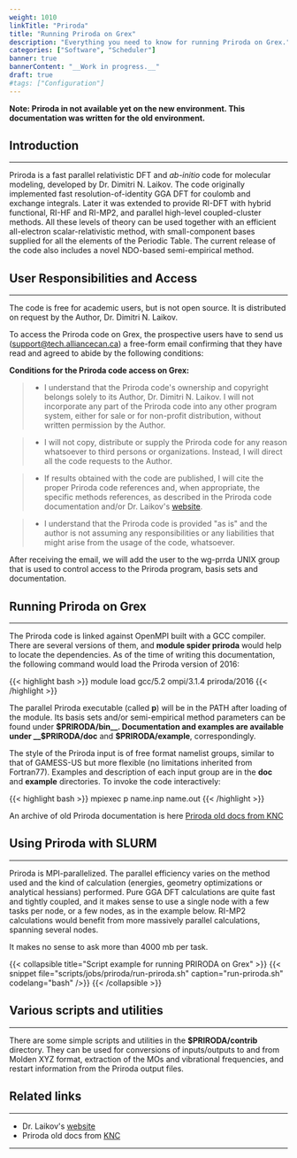 ```yaml
---
weight: 1010
linkTitle: "Priroda"
title: "Running Priroda on Grex"
description: "Everything you need to know for running Priroda on Grex."
categories: ["Software", "Scheduler"]
banner: true
bannerContent: "__Work in progress.__"
draft: true
#tags: ["Configuration"]
---
```


**Note: Priroda in not available yet on the new environment. This documentation was written for the old environment.**

## Introduction
---

Priroda is a fast parallel relativistic DFT and _ab-initio_ code for molecular modeling, developed by Dr. Dimitri N. Laikov. The code originally implemented fast resolution-of-identity GGA DFT for coulomb and exchange integrals. Later it was extended to provide RI-DFT with hybrid functional, RI-HF and RI-MP2, and parallel high-level coupled-cluster methods. All these levels of theory can be used together with an efficient all-electron scalar-relativistic method, with small-component bases supplied for all the elements of the Periodic Table. The current release of the code also includes a novel NDO-based semi-empirical method.

## User Responsibilities and Access
---

The code is free for academic users, but is not open source. It is distributed on request by the Author, Dr. Dimitri N. Laikov.

To access the Priroda code on Grex, the prospective users have to send us (support@tech.alliancecan.ca) a free-form email confirming that  they have read and agreed to abide by the following conditions:

**Conditions for the Priroda code access on Grex:**

> * I understand that the Priroda code's ownership and copyright belongs solely to its Author, Dr. Dimitri N. Laikov. I will not incorporate any part of the Priroda code into any other program system, either for sale or for non-profit distribution, without written permission by the Author.

> * I will not copy, distribute or supply the Priroda code for any reason whatsoever to third persons or organizations. Instead, I will direct all the code requests to the Author.

> * If results obtained with the code are published, I will cite the proper Priroda code references and, when appropriate, the specific methods references, as described in the Priroda code documentation and/or Dr. Laikov's [website](http://rad.chem.msu.ru/~laikov/).

> * I understand that the Priroda code is provided "as is" and the author is not assuming any responsibilities or any liabilities that might arise from the usage of the code, whatsoever.

After receiving the email, we will add the user to the wg-prrda UNIX group that is used to control access to the Priroda program, basis sets and documentation.

## Running Priroda on Grex
---

The Priroda code is linked against OpenMPI built with a GCC compiler. There are several versions of them, and __module spider priroda__ would help to locate the dependencies. As of the time of writing this documentation, the following command would load the Priroda version of 2016:

{{< highlight bash >}}
module load gcc/5.2 ompi/3.1.4 priroda/2016
{{< /highlight >}}

The parallel Priroda executable (called __p__) will be in the PATH after loading of the module. Its basis sets and/or semi-empirical method parameters can be found under __$PRIRODA/bin__. Documentation and examples are available under __$PRIRODA/doc__ and __$PRIRODA/example__, correspondingly. 

The style of the Priroda input is of free format namelist groups, similar to that of GAMESS-US but more flexible (no limitations inherited from Fortran77). Examples and description of each input group are in the __doc__ and __example__ directories.
To invoke the code interactively:

{{< highlight bash >}}
mpiexec p name.inp name.out
{{< /highlight >}}

An archive of old Priroda documentation is here [Priroda old docs from KNC](/manuals/Priroda_Documentation_from_KNCWiki.pdf)

## Using Priroda with SLURM
---

Priroda is MPI-parallelized. The parallel efficiency varies on the method used and the kind of calculation (energies, geometry optimizations or analytical hessians) performed. Pure GGA DFT calculations are quite fast and tightly coupled, and it makes sense to use a single node with a few tasks per node, or a few nodes, as in the example below. RI-MP2 calculations would benefit from more massively parallel calculations, spanning several nodes. 

It makes no sense to ask more than 4000 mb per task. 

{{< collapsible title="Script example for running PRIRODA on Grex" >}}
{{< snippet
    file="scripts/jobs/priroda/run-priroda.sh"
    caption="run-priroda.sh"
    codelang="bash"
/>}}
{{< /collapsible >}}

## Various scripts and utilities
---

There are some simple scripts and utilities in the __$PRIRODA/contrib__ directory. They can be used for conversions of inputs/outputs to and from Molden XYZ format, extraction of the MOs and vibrational frequencies, and restart information from the Priroda output files.

## Related links
---

* Dr. Laikov's [website](http://rad.chem.msu.ru/~laikov/)
* Priroda old docs from [KNC](/manuals/Priroda_Documentation_from_KNCWiki.pdf)

---

<!-- {{< treeview display="tree" />}} -->

<!-- Changes and update:
* Last reviewed on: Apr 26, 2024.
-->
